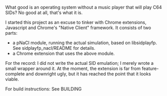 What good is an operating system without a music player that will play C64 SIDs? No good at all, that's what it is.

I started this project as an excuse to tinker with Chrome extensions, Javascript and Chrome's "Native Client" framework. It consists of two parts:

* a pNaCl module, running the actual simulation, based on libsidplayfp. See sidplayfp_nacl/README for details.
* a Chrome extension that uses the above module.

For the record: I did not write the actual SID emulation; I merely wrote a small wrapper around it. At the moment, the extension is far from feature-complete and downright ugly, but it has reached the point that it looks viable. 

For build instructions: See BUILDING
